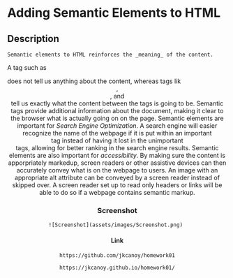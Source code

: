 # Adding Semantic Elements to HTML

## Description
    Semantic elements to HTML reinforces the _meaning_ of the content. 
  A tag such as <div> does not tell us anything about the content, whereas tags lik <header>, <footer>, and <nav> tell us exactly what the content between the tags is going to be. 
  Semantic tags provide additional information about the document, making it clear to the browser what is actually going on on the page. 
    Semantic elements are important for _Search Engine Optimization_. 
  A search engine will easier recognize the name of the webpage if it is put within an important <header> tag instead of having it lost in the unimportant <div> tags, allowing for better ranking in the search engine results.
    Semantic elements are also important for _accessibility_. 
  By making sure the content is apporpriately markedup, screen readers or other assistive devices can then accurately convey what is on the webpage to users. 
  An image with an appropriate alt attribute can be conveyed by a screen reader instead of skipped over. 
  A screen reader set up to read only headers or links will be able to do so if a webpage contains semantic markup.

### Screenshot
    ![Screenshot](assets/images/Screenshot.png) 

#### Link
    https://github.com/jkcanoy/homework01

    https://jkcanoy.github.io/homework01/
